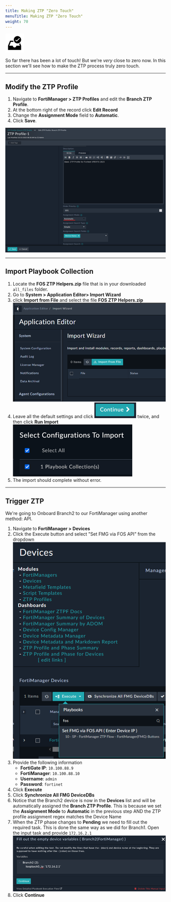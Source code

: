 ```yaml
---
title: Making ZTP "Zero Touch"
menuTitle: Making ZTP "Zero Touch"
weight: 70
---
```


![search_icon](check_box.svg)

So far there has been a lot of touch! But we're _very_ close to zero now. In this section we'll see how to make the ZTP process truly zero touch.

---

## Modify the ZTP Profile

1. Navigate to **FortiManager > ZTP Profiles** and edit the **Branch ZTP Profile**.
2. At the bottom right of the record click **Edit Record**
3. Change the **Assignment Mode** field to **Automatic**.
4. Click **Save**.

![Set ZTP profile to automatic](ztp_profile_auto.png)

---

## Import Playbook Collection

1. Locate the **FOS ZTP Helpers.zip** file that is in your downloaded `all_files` folder.
2. Go to **System > Application Editor> Import Wizard**
3. click **Import from File** and select the file **FOS ZTP Helpers.zip**
![Import Wizard](appeditor.png?height=300px)
1. Leave all the default settings and click ![Continue button](continue.png?height=40px&classes=inline) twice, and then click **Run Import**
![Select configuration to import](selectconfigs.png?height=250px)
1. The import should complete without error.

---

## Trigger ZTP

We're going to Onboard Branch2 to our FortiManager using another method: API.

1. Navigate to **FortiManager > Devices**
2. Click the Execute button and select "Set FMG via FOS API" from the dropdown
![Set FMG via FOS API](set_fmg_via_fos_api.png)
3. Provide the following information
    - **FortiGate IP**: ```10.100.88.9```
    - **FortiManager**: ```10.100.88.10```
    - **Username**: ```admin```
    - **Password**: ```fortinet```
4. Click **Execute**
5. Click **Synchronize All FMG DeviceDBs**
6. Notice that the Branch2 device is now in the **Devices** list and will be automatically assigned the **Branch ZTP Profile**. This is because we set the **Assignment Mode** to **Automatic** in the previous step AND the ZTP profile assignment regex matches the Device Name
7. When the ZTP phase changes to **Pending** we need to fill out the required task. This is done the same way as we did for Branch1. Open the input task and provide ```172.16.2.1```
![branch_2_loopback](branch_2_loopback.png)
8. Click **Continue**
